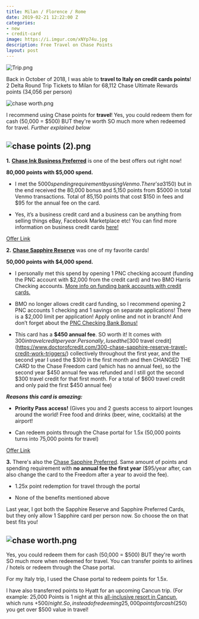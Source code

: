 ```yaml
---
title: Milan / Florence / Rome
date: 2019-02-21 12:22:00 Z
categories:
- new
- credit-card
image: https://i.imgur.com/xNYp74u.jpg
description: Free Travel on Chase Points
layout: post
---
```


![Trip.png](/uploads/Trip.png)

Back in October of 2018, I was able to **travel to Italy on credit cards points**! 2 Delta Round Trip Tickets to Milan for 68,112 Chase Ultimate Rewards points (34,056 per person)

![chase worth.png](/uploads/chase%20worth.png)

I recommend using Chase points for **travel**! Yes, you could redeem them for cash (50,000 = $500) BUT they're worth SO much more when redeemed for travel. *Further explained below*

## ![chase points (2).png](/uploads/chase%20points%20(2).png)

**1.** **[Chase Ink Business Preferred](https://www.referyourchasecard.com/21a/TEGDXXFDPB)** is one of the best offers out right now!

**80,000 points with $5,000 spend.**

* I met the $5000 spending requirement by using Venmo. There’s a 3% fee on Venmo for using a credit card ($150) but in the end received the 80,000 bonus and 5,150 points from $5000 in total Venmo transactions. Total of 85,150 points that cost $150 in fees and $95 for the annual fee on the card.

* Yes, it’s a business credit card and a business can be anything from selling things eBay, Facebook Marketplace etc! You can find more information on business credit cards [here!](https://www.reddit.com/r/churning/wiki/index#wiki_how_to_get_a_business_card_without_a_business.3F)

[Offer Link](https://www.referyourchasecard.com/21a/TEGDXXFDPB)

**2.** **[Chase Sapphire Reserve](https://creditcards.chase.com/rewards-credit-cards/chase-sapphire-reserve)** was one of my favorite cards!

**50,000 points with $4,000 spend.**

* I personally met this spend by opening 1 PNC checking account (funding the PNC account with $2,000 from the credit card) and two BMO Harris Checking accounts. [More info on funding bank accounts with credit cards.](https://www.doctorofcredit.com/does-funding-a-bank-account-with-a-credit-card-count-as-a-purchase-or-cash-advance/)

* BMO no longer allows credit card funding, so I recommend opening 2 PNC accounts 1 checking and 1 savings on separate applications! There is a $2,000 limit per application! Apply online and not in branch! And don’t forget about the [PNC Checking Bank Bonus!](https://atl.deals/new/bank-bonus/2018/10/23/post-three.html)

* This card has a **$450 annual fee**. SO worth it! It comes with $300 in travel credit per year. Personally, I used the [$300 travel credit](https://www.doctorofcredit.com/300-chase-sapphire-reserve-travel-credit-work-triggers/) collectively throughout the first year, and the second year I used the $300 in the first month and then CHANGED THE CARD to the Chase Freedom card (which has no annual fee), so the second year $450 annual fee was refunded and I still got the second $300 travel credit for that first month. For a total of $600 travel credit and only paid the first $450 annual fee)

***Reasons this card is amazing:***

* **Priority Pass access!** (Gives you and 2 guests access to airport lounges around the world! Free food and drinks (beer, wine, cocktails) at the airport!

* Can redeem points through the Chase portal for 1.5x (50,000 points turns into 75,000 points for travel)

[Offer Link](https://creditcards.chase.com/rewards-credit-cards/chase-sapphire-reserve)

**3.** There's also the [Chase Sapphire Preferred](https://creditcards.chase.com/rewards-credit-cards/chase-sapphire-preferred). Same amount of points and spending requirement with **no annual fee the first year** ($95/year after, can also change the card to the Freedom after a year to avoid the fee).

* 1.25x point redemption for travel through the portal

* None of the benefits mentioned above

Last year, I got both the Sapphire Reserve and Sapphire Preferred Cards, but they only allow 1 Sapphire card per person now. So choose the on that best fits you!

## ![chase worth.png](/uploads/chase%20worth.png)

Yes, you could redeem them for cash (50,000 = $500) BUT they're worth SO much more when redeemed for travel. You can transfer points to airlines / hotels or redeem through the Chase portal.

For my Italy trip, I used the Chase portal to redeem points for 1.5x.

I have also transferred points to Hyatt for an upcoming Cancun trip. (For example: 25,000 Points is 1 night at this [all-inclusive resort in Cancun](https://www.hyatt.com/en-US/hotel/mexico/hyatt-zilara-cancun/cunia), which runs \+$500/ night. So, instead of redeeming 25,000 points for cash ($250) you get over $500 value in travel!